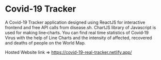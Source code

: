 # Covid-19 Tracker

A Covid-19 Tracker application designed using ReactJS for interactive frontend and free API calls from disease.sh. ChartJS library of Javascript is used for making line‐charts. You can find real time statistics of Covid‐19 Virus with the help of Line Charts and the intensity of affected, recovered and deaths of people on the World Map.

Hosted Website link => https://covid-19-real-tracker.netlify.app/


